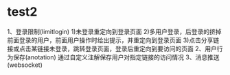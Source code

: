 # test2
1、登录限制(limitlogin)
    1)未登录重定向到登录页面
    2)多用户登录，后登录的挤掉前面登录的用户，前面用户操作时给出提示，并重定向到登录页面
    3)点击分享链接或点击某链接未登录，跳转登录页面，登录后重定向到要访问的页面
2、用户行为保存(anotation)
    通过自定义注解保存用户对指定链接的访问情况
3、消息推送(websocket)